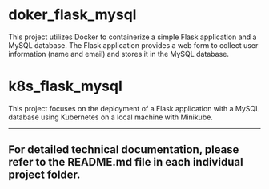 # doker_flask_mysql
This project utilizes Docker to containerize a simple Flask application and a MySQL database. The Flask application provides a web form to collect user information (name and email) and stores it in the MySQL database.

# k8s_flask_mysql
This project focuses on the deployment of a Flask application with a MySQL database using Kubernetes on a local machine with Minikube.

--- 
## **For detailed technical documentation, please refer to the README.md file in each individual project folder.**